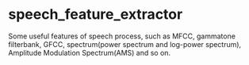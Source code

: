 # speech_feature_extractor
Some useful features of speech process, such as MFCC, gammatone filterbank, GFCC, spectrum(power spectrum and log-power spectrum), Amplitude Modulation Spectrum(AMS) and so on.
